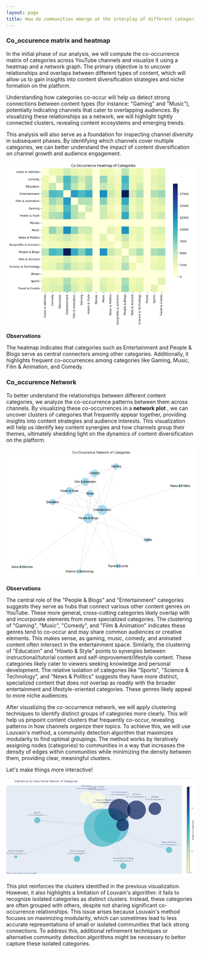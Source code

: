 ```yaml
---
layout: page
title: How do communities emerge at the interplay of different categories?
---
```



### Co_occurence matrix and heatmap

In the initial phase of our analysis, we will compute the co-occurrence matrix of categories across YouTube channels and visualize it using a heatmap and a network graph. The primary objective is to uncover relationships and overlaps between different types of content, which will allow us to gain insights into content diversification strategies and niche formation on the platform.

Understanding how categories co-occur will help us detect strong connections between content types (for instance: "Gaming" and "Music"), potentially indicating channels that cater to overlapping audiences. By visualizing these relationships as a network, we will highlight tightly connected clusters, revealing content ecosystems and emerging trends.

This analysis will also serve as a foundation for inspecting channel diversity in subsequent phases. By identifying which channels cover multiple categories, we can better understand the impact of content diversification on channel growth and audience engagement.

![Heatmap](assets/img/heatmap.png)

**Observations**

The heatmap indicates that categories such as Entertainment and People & Blogs serve as central connectors among other categories. Additionally, it highlights frequent co-occurrences among categories like Gaming, Music, Film & Animation, and Comedy.

### Co_occurence Network


To better understand the relationships between different content categories, we analyze the co-occurrence patterns between them across channels. By visualizing these co-occurrences in a **network plot** , we can uncover clusters of categories that frequently appear together, providing insights into content strategies and audience interests. This visualization will help us identify key content synergies and how channels group their themes, ultimately shedding light on the dynamics of content diversification on the platform.

![Heatmap](assets/img/conetwork.png)

**Observations**

The central role of the "People & Blogs" and "Entertainment" categories suggests they serve as hubs that connect various other content genres on YouTube. These more general, cross-cutting categories likely overlap with and incorporate elements from more specialized categories. The clustering of "Gaming", "Music", "Comedy", and "Film & Animation" indicates these genres tend to co-occur and may share common audiences or creative elements. This makes sense, as gaming, music, comedy, and animated content often intersect in the entertainment space. Similarly, the clustering of "Education" and "Howto & Style" points to synergies between instructional/tutorial content and self-improvement/lifestyle content. These categories likely cater to viewers seeking knowledge and personal development. The relative isolation of categories like "Sports", "Science & Technology", and "News & Politics" suggests they have more distinct, specialized content that does not overlap as readily with the broader entertainment and lifestyle-oriented categories. These genres likely appeal to more niche audiences.

After visualizing the co-occurrence network, we will apply clustering techniques to identify distinct groups of categories more clearly. This will help us pinpoint content clusters that frequently co-occur, revealing patterns in how channels organize their topics. To achieve this, we will use Louvain's method, a community detection algorithm that maximizes modularity to find optimal groupings. The method works by iteratively assigning nodes (categories) to communities in a way that increases the density of edges within communities while minimizing the density between them, providing clear, meaningful clusters.

Let's make things more interactive!

![Heatmap](assets/img/interractive_conetwork.png)


This plot reinforces the clusters identified in the previous visualization. However, it also highlights a limitation of Louvain's algorithm: it fails to recognize isolated categories as distinct clusters. Instead, these categories are often grouped with others, despite not sharing significant co-occurrence relationships. This issue arises because Louvain's method focuses on maximizing modularity, which can sometimes lead to less accurate representations of small or isolated communities that lack strong connections. To address this, additional refinement techniques or alternative community detection algorithms might be necessary to better capture these isolated categories.
